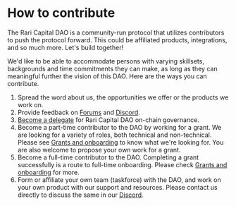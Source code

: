 # How to contribute

The Rari Capital DAO is a community-run protocol that utilizes contributors to push the protocol forward. This could be affiliated products, integrations, and so much more. Let's build together!

We'd like to be able to accommodate persons with varying skillsets, backgrounds and time commitments they can make, as long as they can meaningful further the vision of this DAO. Here are the ways you can contribute.

1. Spread the word about us, the opportunities we offer or the products we work on.
2. Provide feedback on [Forums](https://forums.rari.capital/) and [Discord](http://discord.gg/HzUMPuT).
3. [Become a delegate](https://medium.com/tally-blog/rari-capital-is-live-on-tally-c6f22d2c92c) for Rari Capital DAO on-chain governance.
4. Become a part-time contributor to the DAO by working for a grant. We are looking for a variety of roles, both technical and non-technical. Please see [Grants and onboarding](https://info.rari.capital/grants/) to know what we're looking for. You are also welcome to propose your own work for a grant.
5. Become a full-time contributor to the DAO. Completing a grant successfully is a route to full-time onboarding. Please check [Grants and onboarding](https://info.rari.capital/grants/) for more.
6. Form or affiliate your own team (taskforce) with the DAO, and work on your own product with our support and resources. Please contact us directly to discuss the same in our [Discord](https://discord.com/invite/qzB4DRMUcM).
